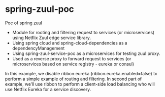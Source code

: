 # spring-zuul-poc
Poc of spring zuul
- Module for rooting and filtering request to services (or microservices) using Netflix Zuul edge service library.
- Using spring cloud and spring-cloud-dependencies as a dependencyManagement
- Using spring-zuul-service-poc as a microservices for testing zuul proxy.
- Used as a reverse proxy to forward request to services (or microservices based on service registry - eureka or consul)

In this example, we disable ribbon eureka (ribbon.eureka.enabled=false) to perform a simple example of routing and filtering. In second part of example, we'll use ribbon to perform a client-side load balancing who will use Netflix Eureka for a service discovery.

